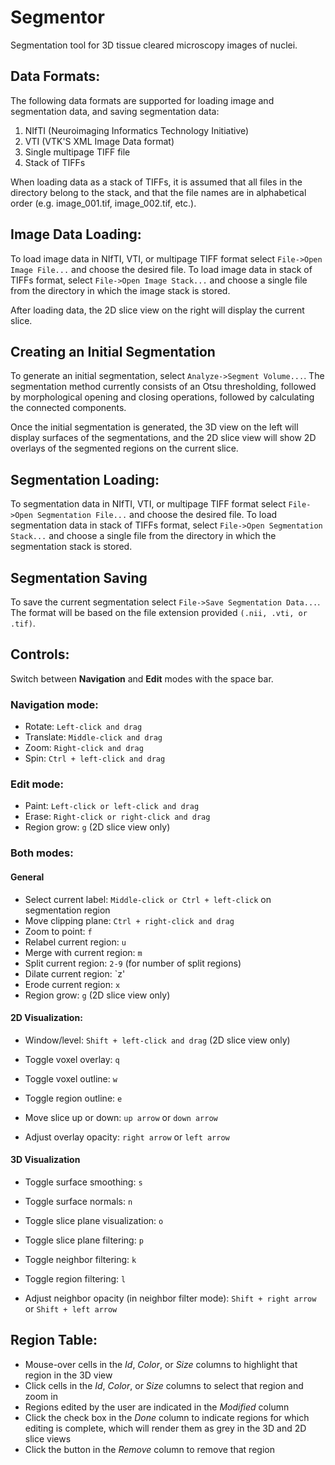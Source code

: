 # Segmentor
Segmentation tool for 3D tissue cleared microscopy images of nuclei.

## Data Formats:

The following data formats are supported for loading image and segmentation data, and saving segmentation data:

1. NIfTI (Neuroimaging Informatics Technology Initiative)
2. VTI (VTK'S XML Image Data format)
3. Single multipage TIFF file
4. Stack of TIFFs

When loading data as a stack of TIFFs, it is assumed that all files in the directory belong to the stack, and that the file names are in alphabetical order (e.g. image_001.tif, image_002.tif, etc.).

## Image Data Loading:

To load image data in NIfTI, VTI, or multipage TIFF format select `File->Open Image File...` and choose the desired file.
To load image data in stack of TIFFs format, select `File->Open Image Stack...` and choose a single file from the directory in which the image stack is stored.

After loading data, the 2D slice view on the right will display the current slice.

## Creating an Initial Segmentation

To generate an initial segmentation, select `Analyze->Segment Volume...`. The segmentation method currently consists of an Otsu thresholding, followed by morphological opening and closing operations, followed by calculating the connected components.

Once the initial segmentation is generated, the 3D view on the left will display surfaces of the segmentations, and the 2D slice view will show 2D overlays of the segmented regions on the current slice.

## Segmentation Loading:

To segmentation data in NIfTI, VTI, or multipage TIFF format select `File->Open Segmentation File...` and choose the desired file.
To load segmentation data in stack of TIFFs format, select `File->Open Segmentation Stack...` and choose a single file from the directory in which the segmentation stack is stored.

## Segmentation Saving

To save the current segmentation select `File->Save Segmentation Data...`. The format will be based on the file extension  provided `(.nii, .vti, or .tif)`. 

## Controls:

Switch between **Navigation** and **Edit** modes with the space bar.

### Navigation mode:

* Rotate: `Left-click and drag`
* Translate: `Middle-click and drag`
* Zoom: `Right-click and drag`
* Spin: `Ctrl + left-click and drag`

### Edit mode:

* Paint: `Left-click or left-click and drag`
* Erase: `Right-click or right-click and drag`
* Region grow: `g` (2D slice view only)

### Both modes:

#### General 

* Select current label: `Middle-click or Ctrl + left-click` on segmentation region
* Move clipping plane: `Ctrl + right-click and drag`
* Zoom to point: `f`
* Relabel current region: `u`
* Merge with current region: `m`
* Split current region: `2-9` (for number of split regions)
* Dilate current region: `z'
* Erode current region: `x`
* Region grow: `g` (2D slice view only)

#### 2D Visualization:

* Window/level: `Shift + left-click and drag` (2D slice view only)

* Toggle voxel overlay: `q`
* Toggle voxel outline: `w`
* Toggle region outline: `e`

* Move slice up or down: `up arrow` or `down arrow`

* Adjust overlay opacity: `right arrow` or `left arrow`

#### 3D Visualization

* Toggle surface smoothing: `s`
* Toggle surface normals: `n`
* Toggle slice plane visualization: `o`

* Toggle slice plane filtering: `p`
* Toggle neighbor filtering: `k`
* Toggle region filtering: `l`

* Adjust neighbor opacity (in neighbor filter mode): `Shift + right arrow` or `Shift + left arrow`

## Region Table:

* Mouse-over cells in the *Id*, *Color*, or *Size* columns to highlight that region in the 3D view
* Click cells in the *Id*, *Color*, or *Size* columns to select that region and zoom in
* Regions edited by the user are indicated in the *Modified* column
* Click the check box in the *Done* column to indicate regions for which editing is complete, which will render them as grey in the 3D and 2D slice views
* Click the button in the *Remove* column to remove that region
